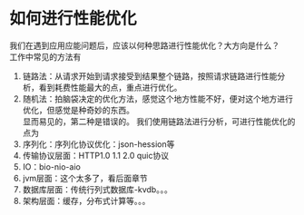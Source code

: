 # 如何进行性能优化
我们在遇到应用应能问题后，应该以何种思路进行性能优化？大方向是什么？  
工作中常见的方法有
1. 链路法：从请求开始到请求接受到结果整个链路，按照请求链路进行性能分析，看到耗费性能最大的点，重点进行优化。
2. 随机法：拍脑袋决定的优化方法，感觉这个地方性能不好，便对这个地方进行优化，但感觉是种奇妙的东西。  
显而易见的，第二种是错误的。
我们使用链路法进行分析，可进行性能优化的点为
1. 序列化：序列化协议优化：json-hession等
2. 传输协议层面：HTTP1.0 1.1 2.0 quic协议
3. IO：bio-nio-aio
4. jvm层面：这个太多了，看后面章节
5. 数据库层面：传统行列式数据库-kvdb。。。
6. 架构层面：缓存，分布式计算等。。。